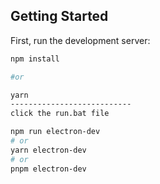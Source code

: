 ## Getting Started

First, run the development server:

```bash
npm install

#or 

yarn
---------------------------
click the run.bat file

npm run electron-dev
# or
yarn electron-dev
# or
pnpm electron-dev
```
